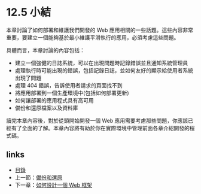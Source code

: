 # 12.5 小結
本章討論了如何部署和維護我們開發的 Web 應用相關的一些話題。這些內容非常重要，要建立一個能夠基於最小維護平滑執行的應用，必須考慮這些問題。

具體而言，本章討論的內容包括：

- 建立一個強健的日誌系統，可以在出現問題時記錄錯誤並且通知系統管理員
- 處理執行時可能出現的錯誤，包括記錄日誌，並如何友好的顯示給使用者系統出現了問題
- 處理 404 錯誤，告訴使用者請求的頁面找不到
- 將應用部署到一個生產環境中(包括如何部署更新)
- 如何讓部署的應用程式具有高可用
- 備份和還原檔案以及資料庫

讀完本章內容後，對於從頭開始開發一個 Web 應用需要考慮那些問題，你應該已經有了全面的了解。本章內容將有助於你在實際環境中管理前面各章介紹開發的程式碼。

## links
   * [目錄](<preface.md>)
   * 上一節：[備份和還原](<12.4.md>)
   * 下一章：[如何設計一個 Web 框架](<13.0.md>)
